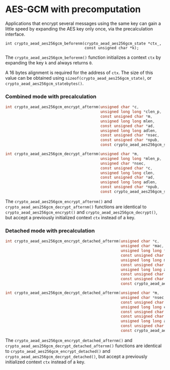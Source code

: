 # AES-GCM with precomputation


Applications that encrypt several messages using the same key can gain a little speed by expanding the AES key only once, via the precalculation interface.

```
int crypto_aead_aes256gcm_beforenm(crypto_aead_aes256gcm_state *ctx_,
                                   const unsigned char *k);
```

The `crypto_aead_aes256gcm_beforenm()` function initializes a context `ctx` by expanding the key `k` and always returns `0`.

A 16 bytes alignment is required for the address of `ctx`. The size of this value can be obtained using `sizeof(crypto_aead_aes256gcm_state)`, or `crypto_aead_aes256gcm_statebytes()`.

### Combined mode with precalculation

```c
int crypto_aead_aes256gcm_encrypt_afternm(unsigned char *c,
                                          unsigned long long *clen_p,
                                          const unsigned char *m,
                                          unsigned long long mlen,
                                          const unsigned char *ad,
                                          unsigned long long adlen,
                                          const unsigned char *nsec,
                                          const unsigned char *npub,
                                          const crypto_aead_aes256gcm_state *ctx_);
```

```c
int crypto_aead_aes256gcm_decrypt_afternm(unsigned char *m,
                                          unsigned long long *mlen_p,
                                          unsigned char *nsec,
                                          const unsigned char *c,
                                          unsigned long long clen,
                                          const unsigned char *ad,
                                          unsigned long long adlen,
                                          const unsigned char *npub,
                                          const crypto_aead_aes256gcm_state *ctx_);
```

The `crypto_aead_aes256gcm_encrypt_afternm()` and `crypto_aead_aes256gcm_decrypt_afternm()` functions are identical to `crypto_aead_aes256gcm_encrypt()` and `crypto_aead_aes256gcm_decrypt()`, but accept a previously initialized context `ctx` instead of a key.

### Detached mode with precalculation

```c
int crypto_aead_aes256gcm_encrypt_detached_afternm(unsigned char *c,
                                                   unsigned char *mac,
                                                   unsigned long long *maclen_p,
                                                   const unsigned char *m,
                                                   unsigned long long mlen,
                                                   const unsigned char *ad,
                                                   unsigned long long adlen,
                                                   const unsigned char *nsec,
                                                   const unsigned char *npub,
                                                   const crypto_aead_aes256gcm_state *ctx_);
```

```c
int crypto_aead_aes256gcm_decrypt_detached_afternm(unsigned char *m,
                                                   unsigned char *nsec,
                                                   const unsigned char *c,
                                                   unsigned long long clen,
                                                   const unsigned char *mac,
                                                   const unsigned char *ad,
                                                   unsigned long long adlen,
                                                   const unsigned char *npub,
                                                   const crypto_aead_aes256gcm_state *ctx_)
```

The `crypto_aead_aes256gcm_encrypt_detached_afternm()` and `crypto_aead_aes256gcm_decrypt_detached_afternm()` functions are identical to `crypto_aead_aes256gcm_encrypt_detached()` and `crypto_aead_aes256gcm_decrypt_detached()`, but accept a previously initialized context `ctx` instead of a key.
